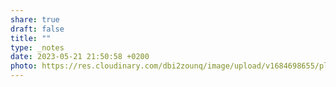 ```yaml
---
share: true
draft: false
title: ""
type: _notes
date: 2023-05-21 21:50:58 +0200
photo: https://res.cloudinary.com/dbi2zounq/image/upload/v1684698655/pltouhlhxqgsybjpu6t2.jpg
---
```



